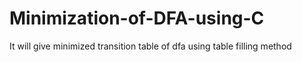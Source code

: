 # Minimization-of-DFA-using-C
It will give minimized transition table of dfa using table filling method
